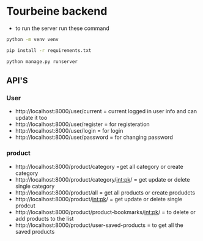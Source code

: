 # Tourbeine backend


- to run the server run these command

```bash 
python -m venv venv
```

```bash 
pip install -r requirements.txt
```
```bash 
python manage.py runserver
```
   
## API'S
### User
 - http://localhost:8000/user/current = current logged in user info and can update it too
- http://localhost:8000/user/register = for registeration
- http://localhost:8000/user/login = for login
- http://localhost:8000/user/password = for changing password
### product
 - http://localhost:8000/product/category =get all category or create category
 - http://localhost:8000/product/category/<int:pk>/ = get update or delete single category
- http://localhost:8000/product/all = get all products or create produdcts
- http://localhost:8000/product/<int:pk>/ = get update or delete single prodcut
- http://localhost:8000/product/product-bookmarks/<int:pk>/ = to delete or add products to the list
- http://localhost:8000/product/user-saved-products = to get all the saved products
